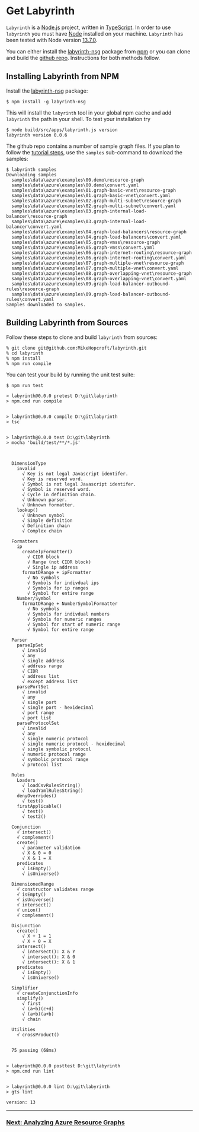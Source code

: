 # Get Labyrinth

`Labyrinth` is a [Node.js](https://nodejs.org/en/) project,
written in [TypeScript](https://www.typescriptlang.org/).
In order to use `labyrinth` you must have
[Node](https://nodejs.org/en/download/) installed on your machine.
`Labyrinth` has been tested with Node version [13.7.0](https://nodejs.org/download/release/v13.7.0/).

You can either install the [labyrinth-nsg](https://www.npmjs.com/package/labyrinth-nsg) package from [npm](https://www.npmjs.com) or you can clone and build the [github repo](https://github.com/MikeHopcroft/labyrinth/). Instructions for both methods follow.

## Installing Labyrinth from NPM

Install the [labyrinth-nsg](https://www.npmjs.com/package/labyrinth-nsg) package:

~~~
$ npm install -g labyrinth-nsg
~~~

This will install the `labyrinth` tool in your global npm cache and add
`labyrinth` the path in your shell. To test your installation try

[//]: # (spawn node build/src/apps/labyrinth.js version)
~~~
$ node build/src/apps/labyrinth.js version
labyrinth version 0.0.6

~~~

The github repo contains a number of sample graph files. If you plan to follow the [tutorial steps](../tutorial.md), use the `samples` sub-command to download the samples:

~~~
$ labyrinth samples
Downloading samples
  samples\data\azure\examples\00.demo\resource-graph
  samples\data\azure\examples\00.demo\convert.yaml
  samples\data\azure\examples\01.graph-basic-vnet\resource-graph
  samples\data\azure\examples\01.graph-basic-vnet\convert.yaml
  samples\data\azure\examples\02.graph-multi-subnet\resource-graph
  samples\data\azure\examples\02.graph-multi-subnet\convert.yaml
  samples\data\azure\examples\03.graph-internal-load-balancer\resource-graph
  samples\data\azure\examples\03.graph-internal-load-balancer\convert.yaml
  samples\data\azure\examples\04.graph-load-balancers\resource-graph
  samples\data\azure\examples\04.graph-load-balancers\convert.yaml
  samples\data\azure\examples\05.graph-vmss\resource-graph
  samples\data\azure\examples\05.graph-vmss\convert.yaml
  samples\data\azure\examples\06.graph-internet-routing\resource-graph
  samples\data\azure\examples\06.graph-internet-routing\convert.yaml
  samples\data\azure\examples\07.graph-multiple-vnet\resource-graph
  samples\data\azure\examples\07.graph-multiple-vnet\convert.yaml
  samples\data\azure\examples\08.graph-overlapping-vnet\resource-graph
  samples\data\azure\examples\08.graph-overlapping-vnet\convert.yaml
  samples\data\azure\examples\09.graph-load-balancer-outbound-rules\resource-graph
  samples\data\azure\examples\09.graph-load-balancer-outbound-rules\convert.yaml
Samples downloaded to samples.

~~~


## Building Labyrinth from Sources

Follow these steps to clone and build `labyrinth` from sources:

~~~
% git clone git@github.com:MikeHopcroft/labyrinth.git
% cd labyrinth
% npm install
% npm run compile
~~~

You can test your build by running the unit test suite:

~~~
$ npm run test

> labyrinth@0.0.0 pretest D:\git\labyrinth
> npm.cmd run compile


> labyrinth@0.0.0 compile D:\git\labyrinth
> tsc


> labyrinth@0.0.0 test D:\git\labyrinth
> mocha 'build/test/**/*.js'



  DimensionType
    invalid
      √ Key is not legal Javascript identifer.
      √ Key is reserved word.
      √ Symbol is not legal Javascript identifer.
      √ Symbol is reserved word.
      √ Cycle in definition chain.
      √ Unknown parser.
      √ Unknown formatter.
    lookup()
      √ Unknown symbol
      √ Simple definition
      √ Definition chain
      √ Complex chain

  Formatters
    ip
      createIpFormatter()
        √ CIDR block
        √ Range (not CIDR block)
        √ Single ip address
      formatDRange + ipFormatter
        √ No symbols
        √ Symbols for indivdual ips
        √ Symbols for ip ranges
        √ Symbol for entire range
    Number/Symbol
      formatDRange + NumberSymbolFormatter
        √ No symbols
        √ Symbols for indivdual numbers
        √ Symbols for numeric ranges
        √ Symbol for start of numeric range
        √ Symbol for entire range

  Parser
    parseIpSet
      √ invalid
      √ any
      √ single address
      √ address range
      √ CIDR
      √ address list
      √ except address list
    parsePortSet
      √ invalid
      √ any
      √ single port
      √ single port - hexidecimal
      √ port range
      √ port list
    parseProtocolSet
      √ invalid
      √ any
      √ single numeric protocol
      √ single numeric protocol - hexidecimal
      √ single symbolic protocol
      √ numeric protocol range
      √ symbolic protocol range
      √ protocol list

  Rules
    Loaders
      √ loadCsvRulesString()
      √ loadYamlRulesString()
    denyOverrides()
      √ test()
    firstApplicable()
      √ test()
      √ test2()

  Conjunction
    √ intersect()
    √ complement()
    create()
      √ parameter validation
      √ X & 0 = 0
      √ X & 1 = X
    predicates
      √ isEmpty()
      √ isUniverse()

  DimensionedRange
    √ constructor validates range
    √ isEmpty()
    √ isUniverse()
    √ intersect()
    √ union()
    √ complement()

  Disjunction
    create()
      √ X + 1 = 1
      √ X + 0 = X
    intersect()
      √ intersect(): X & Y
      √ intersect(): X & 0
      √ intersect(): X & 1
    predicates
      √ isEmpty()
      √ isUniverse()

  Simplifier
    √ createConjunctionInfo
    simplify()
      √ first
      √ (a+b)(c+d)
      √ (a+b)(a+b)
      √ chain

  Utilities
    √ crossProduct()


  75 passing (68ms)


> labyrinth@0.0.0 posttest D:\git\labyrinth
> npm.cmd run lint


> labyrinth@0.0.0 lint D:\git\labyrinth
> gts lint

version: 13
~~~

---
### [Next: Analyzing Azure Resource Graphs](./azure_resource_graph.md)